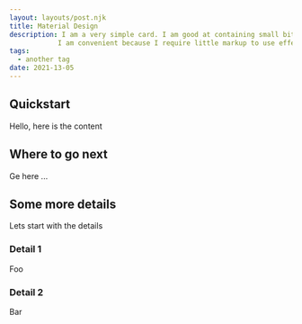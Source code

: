 ```yaml
---
layout: layouts/post.njk
title: Material Design
description: I am a very simple card. I am good at containing small bits of information.
            I am convenient because I require little markup to use effectively.
tags:
  - another tag
date: 2021-13-05
---
```


## Quickstart
Hello, here is the content

## Where to go next
Ge here ...

## Some more details
Lets start with the details

### Detail 1
Foo

### Detail 2
Bar

